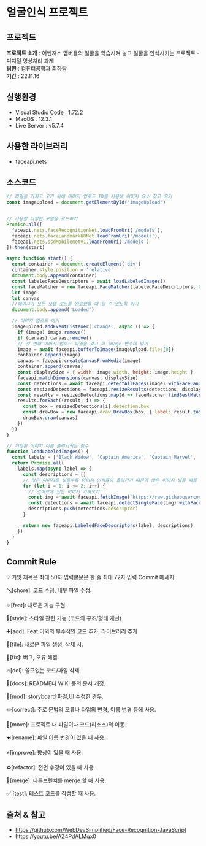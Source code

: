# 얼굴인식 프로젝트


## 프로젝트 
<b>프로젝트 소개</b> : 어벤져스 멤버들의 얼굴을 학습시켜 놓고 얼굴을 인식시키는 프로젝트 - 디지털 영상처리 과제<br>
<b>팀원</b> : 컴퓨터공학과 최하람<br>
<b>기간</b> : 22.11.16

## 실행환경
- Visual Studio Code : 1.72.2
- MacOS : 12.3.1
- Live Server : v5.7.4

## 사용한 라이브러리
- faceapi.nets


## 소스코드

```javaScript
// 파일을 가지고 오기 위해 이미지 업로드 ID를 사용해 이미지 요소 갖고 오기
const imageUpload = document.getElementById('imageUpload')


// 사용할 다양한 모델을 로드하기
Promise.all([
  faceapi.nets.faceRecognitionNet.loadFromUri('/models'),
  faceapi.nets.faceLandmark68Net.loadFromUri('/models'),
  faceapi.nets.ssdMobilenetv1.loadFromUri('/models')
]).then(start)

async function start() {
  const container = document.createElement('div')
  container.style.position = 'relative'
  document.body.append(container)
  const labeledFaceDescriptors = await loadLabeledImages()
  const faceMatcher = new faceapi.FaceMatcher(labeledFaceDescriptors, 0.6)
  let image
  let canvas
  //페이지가 모든 모델 로드를 완료했을 때 알 수 있도록 하기
  document.body.append('Loaded')

  // 이미지 업로드 하기
  imageUpload.addEventListener('change', async () => {
    if (image) image.remove()
    if (canvas) canvas.remove()
    // 첫 번째 이미지 업로드 파일을 갖고 와 image 변수에 넣기
    image = await faceapi.bufferToImage(imageUpload.files[0])
    container.append(image)
    canvas = faceapi.createCanvasFromMedia(image)
    container.append(canvas)
    const displaySize = { width: image.width, height: image.height }
    faceapi.matchDimensions(canvas, displaySize)
    const detections = await faceapi.detectAllFaces(image).withFaceLandmarks().withFaceDescriptors()
    const resizedDetections = faceapi.resizeResults(detections, displaySize)
    const results = resizedDetections.map(d => faceMatcher.findBestMatch(d.descriptor))
    results.forEach((result, i) => {
      const box = resizedDetections[i].detection.box
      const drawBox = new faceapi.draw.DrawBox(box, { label: result.toString() })
      drawBox.draw(canvas)
    })
  })
}

// 저장된 이미지 이름 출력시키는 함수
function loadLabeledImages() {
  const labels = ['Black Widow', 'Captain America', 'Captain Marvel', 'Hawkeye', 'Jim Rhodes', 'Thor', 'Tony Stark']
  return Promise.all(
    labels.map(async label => {
      const descriptions = []
      // 많은 이미지를 넣을수록 이미지 인식률이 올라가기 떄문에 많은 이미지 넣을 때를 대비해 루프를 넣음
      for (let i = 1; i <= 2; i++) {
        // 깃허브에 있는 이미지 가져오기
        const img = await faceapi.fetchImage(`https://raw.githubusercontent.com/WebDevSimplified/Face-Recognition-JavaScript/master/labeled_images/${label}/${i}.jpg`)
        const detections = await faceapi.detectSingleFace(img).withFaceLandmarks().withFaceDescriptor()
        descriptions.push(detections.descriptor)
      }

      return new faceapi.LabeledFaceDescriptors(label, descriptions)
    })
  )
}

```


## Commit Rule

<aside>
💡 커밋 제목은 최대 50자 
입력본문은 한 줄 최대 72자 입력
Commit 메세지

</aside>

🪛[chore]: 코드 수정, 내부 파일 수정.

✨[feat]: 새로운 기능 구현.

🎨[style]: 스타일 관련 기능.(코드의 구조/형태 개선)

➕[add]: Feat 이외의 부수적인 코드 추가, 라이브러리 추가

🔧[file]: 새로운 파일 생성, 삭제 시.

🐛[fix]: 버그, 오류 해결.

🔥[del]: 쓸모없는 코드/파일 삭제.

📝[docs]: README나 WIKI 등의 문서 개정.

💄[mod]: storyboard 파일,UI 수정한 경우.

✏️[correct]: 주로 문법의 오류나 타입의 변경, 이름 변경 등에 사용.

🚚[move]: 프로젝트 내 파일이나 코드(리소스)의 이동.

⏪️[rename]: 파일 이름 변경이 있을 때 사용.

⚡️[improve]: 향상이 있을 때 사용.

♻️[refactor]: 전면 수정이 있을 때 사용.

🔀[merge]: 다른브렌치를 merge 할 때 사용.

✅ [test]: 테스트 코드를 작성할 때 사용.


## 출처 & 참고
- https://github.com/WebDevSimplified/Face-Recognition-JavaScript
- https://youtu.be/AZ4PdALMqx0
